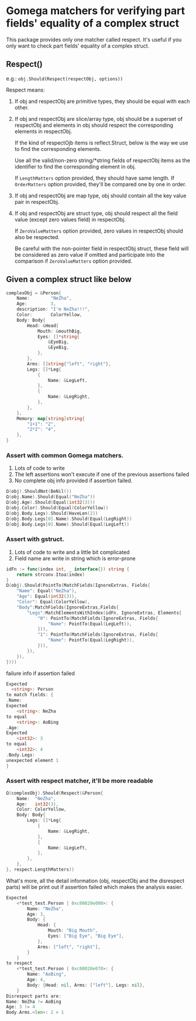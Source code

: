 # Gomega matchers for verifying part fields' equality of a complex struct

This package provides only one matcher called respect. It's useful if you only want to check part fields' equality of a complex struct.

## Respect()

e.g.: `obj.Should(Respect(respectObj, options))`

Respect means:
1. If obj and respectObj are primitive types, they should be equal with each other.
2. If obj and respectObj are slice/array type, obj should be a superset of respectObj and elements in obj should respect the corresponding elements in respectObj.

   If the kind of respectOjb items is reflect.Struct, below is the way we use to find the corresponding elements.
   
   Use all the valid/non-zero string/*string fields of respectObj items as the identifier to find the corresponding element in obj.
   
   If `LengthMatters` option provided, they should have same length. If `OrderMatters` option provided, they'll be compared one by one in order.
   
3. If obj and respectObj are map type, obj should contain all the key value pair in respectObj.
4. If obj and respectObj are struct type, obj should respect all the field value (except zero values field) in respectObj.
   
   If `ZeroValueMatters` option provided, zero values in respectObj should also be respected.
   
   Be careful with the non-pointer field in respectObj struct, these field will be considered as zero value if omitted and participate into the comparison if `ZeroValueMatters` option provided. 


## Given a complex struct like below

```go
complexObj = &Person{
	Name:        "NeZha",
	Age:         3,
	description: "I'm NeZha!!!",
	Color:       ColorYellow,
	Body: Body{
		Head: &Head{
			Mouth: &mouthBig,
			Eyes: []*string{
				&EyeBig,
				&EyeBig,
			},
		},
		Arms: []string{"left", "right"},
		Legs: []*Leg{
			{
				Name: &LegLeft,
			},
			{
				Name: &LegRight,
			},
		},
	},
	Memory: map[string]string{
		"1+1": "2",
		"2*2": "4",
	},
}
```

### Assert with common Gomega matchers. 

1. Lots of code to write
2. The left assertions won't execute if one of the previous assertions failed
3. No complete obj info provided if assertion failed.

```go
Ω(obj).ShouldNot(BeNil())
Ω(obj.Name).Should(Equal("NeZha"))
Ω(obj.Age).Should(Equal(int32(3)))
Ω(obj.Color).Should(Equal(ColorYellow))
Ω(obj.Body.Legs).Should(HaveLen(2))
Ω(obj.Body.Legs[0].Name).Should(Equal(LegRight))
Ω(obj.Body.Legs[0].Name).Should(Equal(LegLeft))
```

### Assert with gstruct.

1. Lots of code to write and a little bit complicated
2. Field name are write in string which is error-prone

```go
idFn := func(index int, _ interface{}) string {
	return strconv.Itoa(index)
}
Ω(obj).Should(PointTo(MatchFields(IgnoreExtras, Fields{
	"Name": Equal("NeZha"),
	"Age": Equal(int32(3)),
	"Color": Equal(ColorYellow),
	"Body":MatchFields(IgnoreExtras,Fields{
		"Legs":MatchElementsWithIndex(idFn, IgnoreExtras, Elements{
			"0": PointTo(MatchFields(IgnoreExtras, Fields{
				"Name": PointTo(Equal(LegLeft)),
			})),
			"1": PointTo(MatchFields(IgnoreExtras, Fields{
				"Name": PointTo(Equal(LegRight)),
			})),
		}),
	}),
})))
```

failure info if assertion failed

```go
Expected
  <string>: Person
to match fields: {
.Name:
Expected
    <string>: NeZha
to equal
    <string>: AoBing
.Age:
Expected
    <int32>: 3
to equal
    <int32>: 4
.Body.Legs:
unexpected element 1
}
```

### Assert with respect matcher, it'll be more readable

```go
Ω(complexObj).Should(Respect(&Person{
	Name:  "NeZha",
	Age:   int32(3),
	Color: ColorYellow,
	Body: Body{
		Legs: []*Leg{
		    {
			    Name: &LegRight,
		    },
		    {
			    Name: &LegLeft,
		    },
		},
	},
}, respect.LengthMatters))
```

What's more, all the detail information (obj, respectObj and the disrespect parts) will be print out if assertion failed which makes the analysis easier.

```go
Expected
    <*test_test.Person | 0xc00020e000>: {
        Name: "NeZha",
        Age: 3,
        Body: {
            Head: {
                Mouth: "Big Mouth",
                Eyes: ["Big Eye", "Big Eye"],
            },
            Arms: ["left", "right"],
        }
    }
to respect
    <*test_test.Person | 0xc00020e070>: {
        Name: "AoBing",
        Age: 4,
        Body: {Head: nil, Arms: ["left"], Legs: nil},
    }
Disrespect parts are:
Name: NeZha != AoBing
Age: 3 != 4
Body.Arms.<len>: 2 > 1
```
